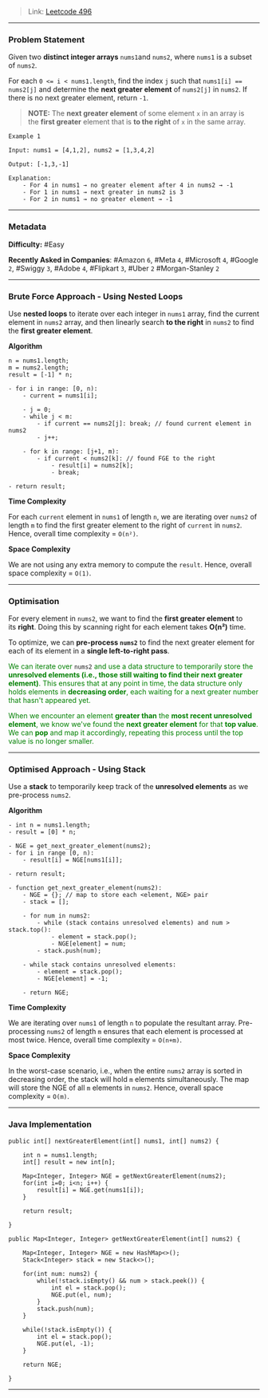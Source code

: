 
> Link: [Leetcode 496](https://leetcode.com/problems/next-greater-element-i/)

---
### Problem Statement

Given two **distinct integer arrays** `nums1`and `nums2`, where `nums1` is a subset of `nums2`. 

For each `0 <= i < nums1.length`, find the index `j` such that `nums1[i] == nums2[j]` and determine the **next greater element** of `nums2[j]` in `nums2`. If there is no next greater element, return `-1`.

> **NOTE:** The **next greater element** of some element `x` in an array is the **first greater** element that is **to the right** of `x` in the same array.

```
Example 1

Input: nums1 = [4,1,2], nums2 = [1,3,4,2]

Output: [-1,3,-1]

Explanation:
	- For 4 in nums1 → no greater element after 4 in nums2 → -1
	- For 1 in nums1 → next greater in nums2 is 3
	- For 2 in nums1 → no greater element → -1
```

---
### Metadata

**Difficulty:** #Easy 

**Recently Asked in Companies**: #Amazon `6`, #Meta `4`, #Microsoft `4`, #Google `2`, #Swiggy `3`, #Adobe `4`, #Flipkart `3`, #Uber `2` #Morgan-Stanley `2` 

---
### Brute Force Approach - Using Nested Loops

Use **nested loops** to iterate over each integer in `nums1` array, find the current element in `nums2` array, and then linearly search **to the right** in `nums2` to find the **first greater element**.

**Algorithm**

```
n = nums1.length;
m = nums2.length;
result = [-1] * n;

- for i in range: [0, n):
	- current = nums1[i];

	- j = 0;
	- while j < m: 
		- if current == nums2[j]: break; // found current element in nums2
		- j++;

	- for k in range: [j+1, m): 
		- if current < nums2[k]: // found FGE to the right
			- result[i] = nums2[k];
			- break;

- return result;
```

**Time Complexity**

For each `current` element in `nums1` of length `n`, we are iterating over `nums2` of length `m` to find the first greater element to the right of `current` in `nums2`. Hence, overall time complexity = `O(n²)`.

**Space Complexity**

We are not using any extra memory to compute the `result`. Hence, overall space complexity = `O(1)`.

---
### Optimisation

For every element in `nums2`, we want to find the **first greater element** to its **right**. Doing this by scanning right for each element takes **O(n²)** time. 

To optimize, we can **pre-process `nums2`** to find the next greater element for each of its element in a **single left-to-right pass**. 

<span style="color:green;">We can iterate over</span> `nums2` <span style="color:green;">and use a data structure to temporarily store the <strong>unresolved elements (i.e., those still waiting to find their next greater element)</strong>. This ensures that at any point in time, the data structure only holds elements in <strong>decreasing order</strong>, each waiting for a next greater number that hasn't appeared yet.</span>

<span style="color:green;">When we encounter an element <strong>greater than</strong> the <strong>most recent unresolved element</strong>, we know we've found the <strong>next greater element</strong> for that <strong>top value</strong>. We can <strong>pop</strong> and map it accordingly, repeating this process until the top value is no longer smaller.</span>

---
### Optimised Approach - Using Stack

Use a **stack** to temporarily keep track of the **unresolved elements** as we pre-process `nums2`.

**Algorithm**

```
- int n = nums1.length;
- result = [0] * n;

- NGE = get_next_greater_element(nums2);
- for i in range [0, n):
	- result[i] = NGE[nums1[i]];

- return result;
```

```
- function get_next_greater_element(nums2):
	- NGE = {}; // map to store each <element, NGE> pair
	- stack = [];
	
	- for num in nums2:
		- while (stack contains unresolved elements) and num > stack.top():
			- element = stack.pop();
			- NGE[element] = num;
		- stack.push(num);
	
	- while stack contains unresolved elements:
		- element = stack.pop();
		- NGE[element] = -1;

	- return NGE;
```

**Time Complexity**

We are iterating over `nums1` of length `n` to populate the resultant array. Pre-processing `nums2` of length `m` ensures that each element is processed at most twice. Hence, overall time complexity = `O(n+m)`.

**Space Complexity**

In the worst-case scenario, i.e., when the entire `nums2` array is sorted in decreasing order, the stack will hold `m` elements simultaneously. The map will store the NGE of all `m` elements in `nums2`. Hence, overall space complexity = `O(m)`.

---
### Java Implementation

```
public int[] nextGreaterElement(int[] nums1, int[] nums2) {

	int n = nums1.length;
	int[] result = new int[n];

	Map<Integer, Integer> NGE = getNextGreaterElement(nums2);
	for(int i=0; i<n; i++) {
		result[i] = NGE.get(nums1[i]);
	}

	return result;

}
```

```
public Map<Integer, Integer> getNextGreaterElement(int[] nums2) {

	Map<Integer, Integer> NGE = new HashMap<>();
	Stack<Integer> stack = new Stack<>();

	for(int num: nums2) {
		while(!stack.isEmpty() && num > stack.peek()) {
			int el = stack.pop();
			NGE.put(el, num);
		}
		stack.push(num);
	}

	while(!stack.isEmpty()) {
		int el = stack.pop();
		NGE.put(el, -1);
	}

	return NGE;

}
```

---





